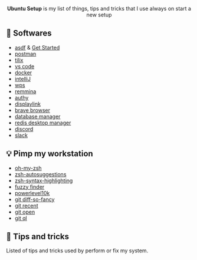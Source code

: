 <p align="center">
  <b>Ubuntu Setup</b> is my list of things, tips and tricks that I use always on 
  start a new setup
</p>

## 🎯 Softwares

-   [asdf](https://github.com/asdf-vm/asdf) & [Get Started](https://asdf-vm.com/#/core-manage-asdf)
-   [postman](https://www.postman.com/)
-   [tilix](https://gnunn1.github.io/tilix-web/)
-   [vs code](https://code.visualstudio.com/)
-   [docker](https://www.digitalocean.com/community/tutorials/how-to-install-and-use-docker-on-ubuntu-20-04-pt)
-   [intelliJ](https://www.jetbrains.com/pt-br/idea/)
-   [wps](https://linux.wps.com/)
-   [remmina](https://remmina.org/)
-   [authy](https://authy.com/)
-   [displaylink](https://www.displaylink.com/downloads/ubuntu)
-   [brave browser](https://brave.com/)
-   [database manager](https://dbeaver.io/)
-   [redis desktop manager](https://snapcraft.io/redis-desktop-manager)
-   [discord](https://discord.com/)
-   [slack](https://slack.com/intl/pt-br/)
## 💡 Pimp my workstation

-   [oh-my-zsh](https://ohmyz.sh/)
-   [zsh-autosuggestions](https://github.com/zsh-users/zsh-autosuggestions)
-   [zsh-syntax-highlighting](https://github.com/zsh-users/zsh-syntax-highlighting)
-   [fuzzy finder](https://github.com/junegunn/fzf)
-   [powerlevel10k](https://github.com/romkatv/powerlevel10k)
-   [git diff-so-fancy](https://github.com/so-fancy/diff-so-fancy)
-   [git recent](https://github.com/paulirish/git-recent)
-   [git open](https://github.com/paulirish/git-open)
-   [git ql](https://github.com/filhodanuvem/gitql)

## 👀 Tips and tricks

Listed of tips and tricks used by perform or fix my system.